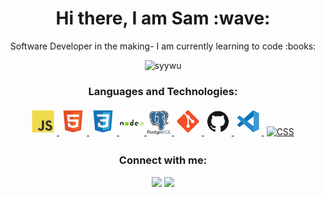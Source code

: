 <h1 align="center">Hi there, I am Sam :wave:</h1>
      
<!--[![Top Langs](https://github-readme-stats.vercel.app/api/top-langs/?username=syywu)](https://github.com/anuraghazra/github-readme-stats)     -->

<p align="center">Software Developer in the making- I am currently learning to code :books: </p>


<!-- ![Jokes Card](https://readme-jokes.vercel.app/api?bgColor=%23696969&textColor=%23FFC0CB&aColor=%23AFEEEE&borderColor=%23F5F5F5) -->


<p align="center"> <img src="https://komarev.com/ghpvc/?username=syywu&label=Profile%20views&color=0e75b6&style=flat" alt="syywu"/></p>


<div align="center">
<h3>Languages and Technologies:</h3>

<a href="https://developer.mozilla.org/en-US/docs/Web/JavaScript" target="_blank" rel="noopener">
<img src="https://raw.githubusercontent.com/devicons/devicon/master/icons/javascript/javascript-original.svg" alt="JavaScript" width="36" height="36" style="margin:4px;">
</a>
<a href="https://developer.mozilla.org/en-US/docs/Web/HTML" target="_blank" rel="noopener">
<img src="https://raw.githubusercontent.com/devicons/devicon/master/icons/html5/html5-original.svg" alt="HTML" width="36" height="36" style="margin:4px;">
</a>
<a href="https://developer.mozilla.org/en-US/docs/Web/CSS" target="_blank" rel="noopener">
<img src="https://raw.githubusercontent.com/devicons/devicon/master/icons/css3/css3-original.svg" alt="CSS" width="36" height="36" style="margin:4px;">
</a>
<a href="https://nodejs.dev" target="_blank" rel="noopener">                                                                                                 <img src="https://github.com/devicons/devicon/blob/master/icons/nodejs/nodejs-original-wordmark.svg" title="NodeJS" alt="NodeJS" width="40" height="40"/>
</a>
<a href="https://www.postgresql.org" target="_blank" rel="noopener"> 
<img src="https://raw.githubusercontent.com/devicons/devicon/master/icons/postgresql/postgresql-original-wordmark.svg" alt="postgresql" width="40" height="40"/>
<a href="https://git-scm.com/" target="_blank" rel="noopener">
<img src="https://github.com/devicons/devicon/raw/master/icons/git/git-original.svg" alt="Git" width="36" height="36" style="margin:4px;">
</a>
<a href="https://github.com/syywu" target="_blank" rel="noopener">
<img src="https://github.com/devicons/devicon/raw/master/icons/github/github-original.svg" alt="Github" width="36" height="36" style="margin:4px;">
</a>
<a href="https://code.visualstudio.com/" target="_blank" rel="noopener">
<img src="https://github.com/devicons/devicon/raw/master/icons/vscode/vscode-original.svg" alt="VSCode" width="36" height="36" style="margin:4px;">
</a>
<a href="https://www.figma.com/" target="_blank" rel="noopener">
<img src="https://img.icons8.com/color/46/figma--v1.pngg" alt="CSS" width="36" height="36" style="margin:4px;">
</a>

</div>
               

<h3 align="center">Connect with me:</h3>
<p align="center">
<a href="https://twitter.com/syywuu"><img src="https://img.shields.io/badge/-@syywuu-00acee?style=flat&logo=Twitter&logoColor=white" /></a>
<a href="https://www.linkedin.com/in/samantha-wu-5a2a25141/"><img src="https://img.shields.io/badge/-Samantha-Wu-0072b1?style=flat&logo=Linkedin&logoColor=white" /></a>

</p>

<!--
**syywu/syywu** is a ✨ _special_ ✨ repository because its `README.md` (this file) appears on your GitHub profile.

Here are some ideas to get you started:

- 🔭 I’m currently working on ...
- 🌱 I’m currently learning ...
- 👯 I’m looking to collaborate on ...
- 🤔 I’m looking for help with ...
- 💬 Ask me about ...
- 📫 How to reach me: ...
- 😄 Pronouns: ...
- ⚡ Fun fact: ...
-->

